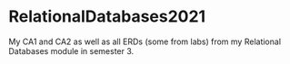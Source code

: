 # RelationalDatabases2021
My CA1 and CA2 as well as all ERDs (some from labs) from my Relational Databases module in semester 3.
